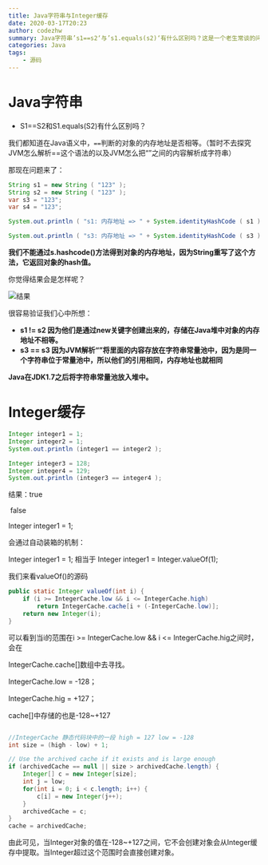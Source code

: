 ```yaml
---
title: Java字符串与Integer缓存
date: 2020-03-17T20:23
author: codezhw
summary: Java字符串’s1==s2‘与’s1.equals(s2)‘有什么区别吗？这是一个老生常谈的问题，这次从自己的角度去分析这个问题加深一下理解，顺便谈一谈Integer缓存问题。
categories: Java
tags: 
	- 源码
---
```




# Java字符串



- S1==S2和S1.equals(S2)有什么区别吗？

我们都知道在Java语义中，`==`判断的对象的内存地址是否相等。（暂时不去探究JVM怎么解析==这个语法的以及JVM怎么把“”之间的内容解析成字符串）



那现在问题来了：

```java
String s1 = new String ( "123" );
String s2 = new String ( "123" );
var s3 = "123";
var s4 = "123";

System.out.println ( "s1: 内存地址 => " + System.identityHashCode ( s1 ) + "  s1: 内存地址 => " + System.identityHashCode ( s2 ) + "  s1 == s2 : " + (s1 == s2) );

System.out.println ( "s3: 内存地址 => " + System.identityHashCode ( s3 ) + "  s4: 内存地址 => " + System.identityHashCode ( s4 ) + "  s3 == s4 : " + (s3 == s4) );
```

**我们不能通过s.hashcode()方法得到对象的内存地址，因为String重写了这个方法，它返回对象的hash值。**

你觉得结果会是怎样呢？

![结果](https://gitee.com//CODEZHW/blogimage/raw/master/img/20200317205955.png)



很容易验证我们心中所想：

- **s1 != s2 因为他们是通过new关键字创建出来的，存储在Java堆中对象的内存地址不相等。**
- **s3 == s3 因为JVM解析“”将里面的内容存放在字符串常量池中，因为是同一个字符串位于常量池中，所以他们的引用相同，内存地址也就相同**



**Java在JDK1.7之后将字符串常量池放入堆中。**



# Integer缓存



```java
Integer integer1 = 1;
Integer integer2 = 1;
System.out.println (integer1 == integer2 );

Integer integer3 = 128;
Integer integer4 = 129;
System.out.println (integer3 == integer4 );
```



结果：true

​	 false



Integer integer1 = 1;

会通过自动装箱的机制：

Integer integer1 = 1; 相当于 Integer integer1 = Integer.valueOf(1);

我们来看valueOf()的源码

```java
public static Integer valueOf(int i) {
    if (i >= IntegerCache.low && i <= IntegerCache.high)
        return IntegerCache.cache[i + (-IntegerCache.low)];
    return new Integer(i);
}
```

可以看到当i的范围在i >= IntegerCache.low && i <= IntegerCache.hig之间时，会在

IntegerCache.cache[]数组中去寻找。

IntegerCache.low = -128；

IntegerCache.hig = +127；

cache[]中存储的也是-128~+127

```java

//IntegerCache 静态代码块中的一段 high = 127 low = -128
int size = (high - low) + 1;

// Use the archived cache if it exists and is large enough
if (archivedCache == null || size > archivedCache.length) {
    Integer[] c = new Integer[size];
    int j = low;
    for(int i = 0; i < c.length; i++) {
        c[i] = new Integer(j++);
    }
    archivedCache = c;
}
cache = archivedCache;
```

由此可见，当Integer对象的值在-128~+127之间，它不会创建对象会从Integer缓存中提取。当Integer超过这个范围时会直接创建对象。
